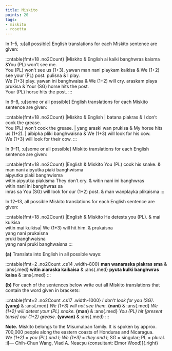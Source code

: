 ```yaml
---
title: Miskito
points: 20
tags:
- miskito
- rosetta
---
```


In 1–5, :u[all possible] English translations for each Miskito sentence
are given:

:::ntable{fmt=18 .no2Count}
|Miskito & English
ai kaiki banghwras kaisma &You (PL) won’t see me.<br>You (PL) won’t see us (1+3).
yawan man nani playkam kaikisa & We (1+2) see your (PL) post. 
pulisna & I play.<br> We (1+3) play.
yawan ini banghwaisa & We (1+2) will cry.
araskam playa prukisa & Your (SG) horse hits the post.<br> Your (PL) horse hits the post.
:::

In 6–8, :u[some or all possible] English translations for each Miskito sentence are given:

:::ntable{fmt=18 .no2Count}
|Miskito & English
| batana piakras & I don’t cook the grease.<br>You (PL) won’t cook the grease.
| yang araski wan prukisa & My horse hits us (1+2).
| aibipka pliki banghwaisna & We (1+3) will look for his cow.<br> We (1+3) will look for their cow.
:::

In 9–11, :u[some or all possible] Miskito translations for each English sentence are given:

:::ntable{fmt=18 .no2Count}
|English & Miskito
You (PL) cook his snake. & man nani aipyutka piaki banghwisma<br> aipyutka piaki banghwisma<br> witin aipyutka piakisma
They don’t cry. & witin nani ini banghwras<br> witin nani ini banghwras sa<br> inras sa
You (SG) will look for our (1+2) post. & man wanplayka plikaisma
:::

In 12–13, all possible Miskito translations for each English sentence are given:

:::ntable{fmt=18 .no2Count}
|English & Miskito
He detests you (PL). & mai kulkisa<br> witin mai kulkisa|
We (1+3) will hit him. & prukaisna<br> yang nani prukaisna<br> pruki banghwaisna<br> yang nani pruki banghwaisna
:::

**(a)** Translate into English in all possible ways:

:::ntable{fmt=2 .no2Count .cs14 .width-800}
**man wanaraska piakras sma** & :ans{.med}
**witin aiaraska kaikaisa** & :ans{.med}
**pyuta kulki banghwras kaisa** & :ans{.med}
:::

**(b)** For each of the sentences below write out all Miskito translations that contain the word
given in brackets:

:::ntable{fmt=2 .no2Count .cs17 .width-1000}
*I don’t look for you (SG).* **(yang)** & :ans{.med}
*We (1+3) will not see them.* **(nani)** & :ans{.med}
*We (1+2) will detest your (PL) snake.* **(man)** & :ans{.med}
*You (PL) hit [present tense] our (1+2) grease.* **(yawan)** & :ans{.med}
:::

**Note.** Miskito belongs to the Misumalpan family. It is spoken by approx. 700,000 people along
the eastern coasts of Honduras and Nicaragua.
<br>*We (1+2)* = *you (PL) and I*; *We (1+3)* = *they and I*; SG = singular; PL = plural.
:i[— Chih-Chun Wang, Vlad A. Neacșu (consultant: Elmor Wood)]{.right}